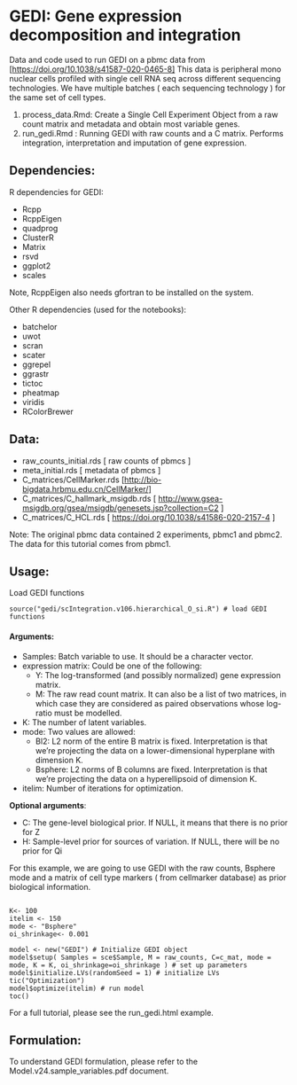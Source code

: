 # GEDI: Gene expression decomposition and integration

Data and code used to run GEDI on a pbmc data from [https://doi.org/10.1038/s41587-020-0465-8] This data is peripheral mono nuclear cells profiled with single cell RNA seq across different sequencing technologies. We have multiple batches ( each sequencing technology ) for the same set of cell types.

1. process_data.Rmd: Create a Single Cell Experiment Object from a raw count matrix and metadata and obtain most variable genes. 
2. run_gedi.Rmd : Running GEDI with raw counts and a C matrix. Performs integration, interpretation and imputation of gene expression. 

## **Dependencies:** 

R dependencies for GEDI:

  * Rcpp
  * RcppEigen
  * quadprog
  * ClusterR
  * Matrix
  * rsvd
  * ggplot2
  * scales

Note, RcppEigen also needs gfortran to be installed on the system.

Other R dependencies (used for the notebooks):

  * batchelor
  * uwot
  * scran
  * scater
  * ggrepel
  * ggrastr
  * tictoc
  * pheatmap
  * viridis
  * RColorBrewer

## **Data:** 

* raw_counts_initial.rds [ raw counts of pbmcs ]
* meta_initial.rds [ metadata of pbmcs ]
* C_matrices/CellMarker.rds [http://bio-bigdata.hrbmu.edu.cn/CellMarker/]
* C_matrices/C_hallmark_msigdb.rds [ http://www.gsea-msigdb.org/gsea/msigdb/genesets.jsp?collection=C2 ]
* C_matrices/C_HCL.rds [ https://doi.org/10.1038/s41586-020-2157-4 ]

Note: The original pbmc data contained 2 experiments, pbmc1 and pbmc2. The data for this tutorial comes from pbmc1.

## **Usage:**  

Load GEDI functions

```{r}
source("gedi/scIntegration.v106.hierarchical_O_si.R") # load GEDI functions
```

#### **Arguments:**

* Samples:  Batch variable to use. It should be a character vector.
* expression matrix: Could be one of the following:
	+ Y: The log-transformed (and possibly normalized) gene expression matrix.
	+ M: The raw read count matrix.  It can also be a list of two matrices, in which case they are considered as paired observations whose log-ratio must be modelled.
* K: The number of latent variables.
* mode: Two values are allowed: 
	+ Bl2: L2 norm of the entire B matrix is fixed. Interpretation is that we’re projecting the data on a lower-dimensional hyperplane with dimension K. 
	+ Bsphere: L2 norms of B columns are fixed. Interpretation is that we’re projecting the data on a hyperellipsoid of dimension K. 	
* itelim: Number of iterations for optimization.

**Optional arguments**:

* C: The gene-level biological prior. If NULL, it means that there is no prior for Z
* H: Sample-level prior for sources of variation. If NULL, there will be no prior for Qi 

For this example, we are going to use GEDI with the raw counts, Bsphere mode and a matrix of cell type markers ( from cellmarker database) as prior biological information.

```{r}

K<- 100
itelim <- 150
mode <- "Bsphere"
oi_shrinkage<- 0.001

model <- new("GEDI") # Initialize GEDI object
model$setup( Samples = sce$Sample, M = raw_counts, C=c_mat, mode = mode, K = K, oi_shrinkage=oi_shrinkage ) # set up parameters
model$initialize.LVs(randomSeed = 1) # initialize LVs
tic("Optimization")
model$optimize(itelim) # run model
toc()

```

For a full tutorial, please see the run_gedi.html example. 

## **Formulation:**

To understand GEDI formulation, please refer to the Model.v24.sample_variables.pdf document.

